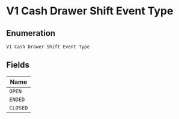 
# V1 Cash Drawer Shift Event Type

## Enumeration

`V1 Cash Drawer Shift Event Type`

## Fields

| Name |
|  --- |
| `OPEN` |
| `ENDED` |
| `CLOSED` |

